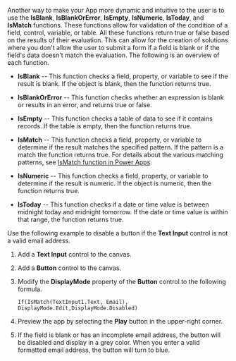 Another way to make your App more dynamic and intuitive to the user is
to use the **IsBlank**, **IsBlankOrError**, **IsEmpty**, **IsNumeric**, **IsToday**, and
**IsMatch** functions. These functions allow for validation of the
condition of a field, control, variable, or table. All these functions
return true or false based on the results of their evaluation. This can
allow for the creation of solutions where you don't allow the user to
submit a form if a field is blank or if the field's data doesn't match
the evaluation. The following is an overview of each function.

-   **IsBlank** -- This function checks a field, property, or variable
    to see if the result is blank. If the object is blank, then the
    function returns true.

-   **IsBlankOrError** -- This function checks whether an expression is blank or results in an error, and returns true or false.

-   **IsEmpty** -- This function checks a table of data to see if it
    contains records. If the table is empty, then the function returns
    true.

-   **IsMatch** -- This function checks a field, property, or variable
    to determine if the result matches the specified pattern. If the pattern is
    a match the function returns true. For details about the various matching patterns, see
    [IsMatch function in Power Apps](https://docs.microsoft.com/powerapps/maker/canvas-apps/functions/function-ismatch).

-   **IsNumeric** -- This function checks a field, property, or variable
    to determine if the result is numeric. If the object is numeric, then the
    function returns true.

-   **IsToday** -- This function checks if a date or time value is
    between midnight today and midnight tomorrow. If the date or time
    value is within that range, the function returns true.

Use the following example to disable a button if the **Text Input**
control is not a valid email address.

1.  Add a **Text Input** control to the canvas.

2.  Add a **Button** control to the canvas.

3.  Modify the **DisplayMode** property of the **Button** control to the
    following formula.
    ```powerappsfl
    If(IsMatch(TextInput1.Text, Email), DisplayMode.Edit,DisplayMode.Disabled)
    ```

4.  Preview the app by selecting the **Play** button in the upper-right corner.

5.  If the field is blank or has an incomplete email address, the button
    will be disabled and display in a grey color. When you enter a valid
    formatted email address, the button will turn to blue.
